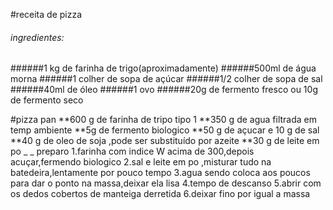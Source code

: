 #receita de pizza 

###### ingredientes:

######1 kg de farinha de trigo(aproximadamente)
######500ml de água morna
######1 colher de sopa de açúcar
######1/2 colher de sopa de sal
######40ml de óleo
######1 ovo
######20g de fermento fresco ou 10g de fermento seco

#pizza pan 
**600 g de farinha de tripo tipo 1
**350 g de agua filtrada em temp ambiente
**5g de fermento biologico 
**50 g de açucar e 10 g de sal 
**40 g de oleo de soja ,pode ser substituído por azeite
**30 g de leite em po 
_ _ preparo
1.farinha com indice W acima de 300,depois acuçar,fermendo biologico
2.sal e leite em po ,misturar tudo na batedeira,lentamente por pouco tempo
3.agua sendo coloca aos poucos para dar o ponto na massa,deixar ela lisa
4.tempo de descanso 
5.abrir com os dedos cobertos de manteiga derretida
6.deixar fino por igual a massa
